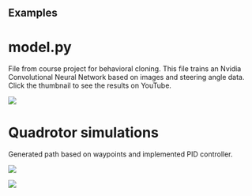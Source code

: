 ## Examples
# model.py
File from course project for behavioral cloning. This file trains an Nvidia Convolutional Neural Network based on images and steering angle data. Click the thumbnail to see the results on YouTube.

<a target="_blank" href="https://www.youtube.com/watch?v=Hu_69VU8fZk"><img src="https://img.youtube.com/vi/Hu_69VU8fZk/0.jpg"/></a>

# Quadrotor simulations
Generated path based on waypoints and implemented PID controller.

<a target="_blank" href="https://www.youtube.com/watch?v=5O24MAzZ3M8"><img src="https://img.youtube.com/vi/5O24MAzZ3M8/0.jpg"/></a>

<a target="_blank" href="https://www.youtube.com/watch?v=6TDcITslJqs"><img src="https://img.youtube.com/vi/6TDcITslJqs/0.jpg"/></a>



